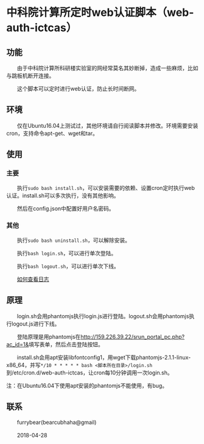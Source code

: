 # 中科院计算所定时web认证脚本（web-auth-ictcas）

## 功能

　　由于中科院计算所科研楼实验室的网经常莫名其妙断掉，造成一些麻烦，比如与跳板机断开连接。

　　这个脚本可以定时进行web认证，防止长时间断网。

## 环境

　　仅在Ubuntu16.04上测试过，其他环境请自行阅读脚本并修改。环境需要安装cron，支持命令apt-get、wget和tar。

## 使用

### 主要

　　执行`sudo bash install.sh`，可以安装需要的依赖、设置cron定时执行web认证。install.sh可以多次执行，没有其他影响。

　　然后在config.json中配置好用户名密码。

### 其他

　　执行`sudo bash uninstall.sh`，可以解除安装。

　　执行`bash login.sh`，可以进行单次登陆。

　　执行`bash logout.sh`，可以进行单次下线。

　　[如何查看日志](https://blog.csdn.net/u014221090/article/details/53835969)

## 原理

　　login.sh会用phantomjs执行login.js进行登陆。logout.sh会用phantomjs执行logout.js进行下线。

　　登陆原理是用phantomjs在<http://159.226.39.22/srun_portal_pc.php?ac_id=1&>填写表单，然后点击登陆按钮。

　　install.sh会用apt安装libfontconfig1，用wget下载phantomjs-2.1.1-linux-x86_64，并写`*/10 * * * * * bash <脚本所在目录>/login.sh`到/etc/cron.d/web-auth-ictcas，让cron每10分钟调用一次login.sh。

注：在Ubuntu16.04下使用apt安装的phantomjs不能使用，有bug。

## 联系

　　furrybear(bearcubhaha@gmail) 

　　2018-04-28
